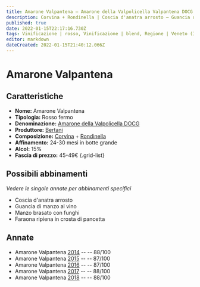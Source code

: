 ```yaml
---
title: Amarone Valpantena – Amarone della Valpolicella Valpantena DOCG – Bertani – Veneto (IT) – 45-49€ – 3★
description: Corvina + Rondinella | Coscia d'anatra arrosto – Guancia di manzo al vino – Manzo brasato con funghi – Faraona ripiena in crosta di pancetta – Capriolo in salsa di ribes
published: true
date: 2022-01-15T22:17:16.730Z
tags: Vinificazione | rosso, Vinificazione | blend, Regione | Veneto (IT), Vinificazione | fermo, Vitigni | Corvina, Vitigni | Corvinone, Vitigni | Rondinella, Prezzi | 45-49€, Valutazioni | 3 stelle, Alimento | anatra, Alimento | manzo, Alimento | faraona, Cottura | arrosto, Cottura | brasato, Aromatizzazione | al vino, Aromatizzazione | con funghi, Aromatizzazione | al ribes
editor: markdown
dateCreated: 2022-01-15T21:40:12.066Z
---
```


# Amarone Valpantena

## Caratteristiche
- **Nome:** Amarone Valpantena
- **Tipologia:** Rosso fermo
- **Denominazione:** [Amarone della Valpolicella DOCG](/denominazioni/Italia/Veneto/DOCG/Amarone-della-Valpolicella)
- **Produttore:** [Bertani](/produttori/Italia/Veneto/Bertani) 
- **Composizione:** [Corvina](/vitigni/Italia/corvina) + [Rondinella](/vitigni/Italia/rondinella)
- **Affinamento:** 24-30 mesi in botte grande
- **Alcol:** 15%
- **Fascia di prezzo:** 45-49€
{.grid-list}


## Possibili abbinamenti
*Vedere le singole annate per abbinamenti specifici*

- Coscia d'anatra arrosto
- Guancia di manzo al vino
- Manzo brasato con funghi
- Faraona ripiena in crosta di pancetta

## Annate
- Amarone Valpantena [2014](vini/Italia/Veneto/Bertani/Amarone-Valpantena/2014) -- <span class="star-3"></span> -- 88/100
- Amarone Valpantena [2015](vini/Italia/Veneto/Bertani/Amarone-Valpantena/2015) -- <span class="star-3"></span> -- 87/100
- Amarone Valpantena [2016](vini/Italia/Veneto/Bertani/Amarone-Valpantena/2016) -- <span class="star-3"></span> -- 87/100
- Amarone Valpantena [2017](vini/Italia/Veneto/Bertani/Amarone-Valpantena/2017) -- <span class="star-3"></span> -- 88/100
- Amarone Valpantena [2018](vini/Italia/Veneto/Bertani/Amarone-Valpantena/2018) -- <span class="star-3"></span> -- 88/100